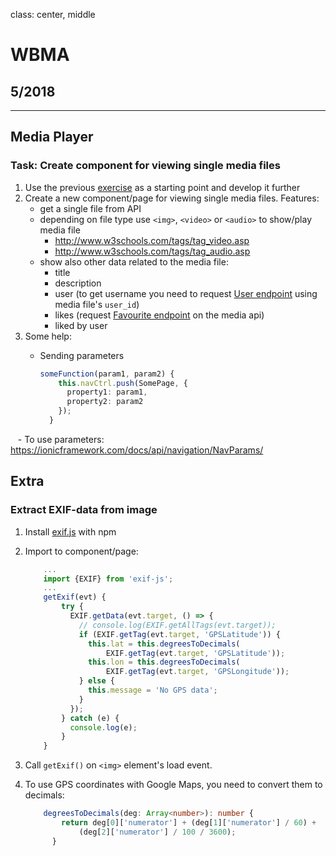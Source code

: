 class: center, middle

# WBMA

## 5/2018

---

## Media Player

### Task: Create component for viewing single media files

1. Use the previous [exercise](w4-upload.md) as a starting point and develop it further
1. Create a new component/page for viewing single media files. Features:
    - get a single file from API
    - depending on file type use `<img>`, `<video>` or `<audio>` to show/play media file
        - <http://www.w3schools.com/tags/tag_video.asp>
        - <http://www.w3schools.com/tags/tag_audio.asp>
    - show also other data related to the media file:
        - title
        - description
        - user (to get username you need to request [User endpoint](http://media.mw.metropolia.fi/wbma/docs/#api-User-GetUser) using media file's `user_id`)
        - likes (request [Favourite endpoint](http://media.mw.metropolia.fi/wbma/docs/#api-Favourite) on the media api)
        - liked by user
1. Some help:
    - Sending parameters

        ```TypeScript
        someFunction(param1, param2) {
            this.navCtrl.push(SomePage, {
              property1: param1,
              property2: param2
            });
          }
        ```
    - To use parameters: https://ionicframework.com/docs/api/navigation/NavParams/

## Extra

### Extract EXIF-data from image

1. Install [exif.js](https://github.com/exif-js/exif-js) with npm
1. Import to component/page: 

    ```TypeScript
        ...
        import {EXIF} from 'exif-js';
        ...
        getExif(evt) {
            try {
              EXIF.getData(evt.target, () => {
                // console.log(EXIF.getAllTags(evt.target));
                if (EXIF.getTag(evt.target, 'GPSLatitude')) {
                  this.lat = this.degreesToDecimals(
                      EXIF.getTag(evt.target, 'GPSLatitude'));
                  this.lon = this.degreesToDecimals(
                      EXIF.getTag(evt.target, 'GPSLongitude'));
                } else {
                  this.message = 'No GPS data';
                }
              });
            } catch (e) {
              console.log(e);
            }
        }
    ```

1. Call `getExif()` on `<img>` element's load event.
1. To use GPS coordinates with Google Maps, you need to convert them to decimals:

    ```TypeScript
        degreesToDecimals(deg: Array<number>): number {
            return deg[0]['numerator'] + (deg[1]['numerator'] / 60) +
                (deg[2]['numerator'] / 100 / 3600);
          }
    ```
